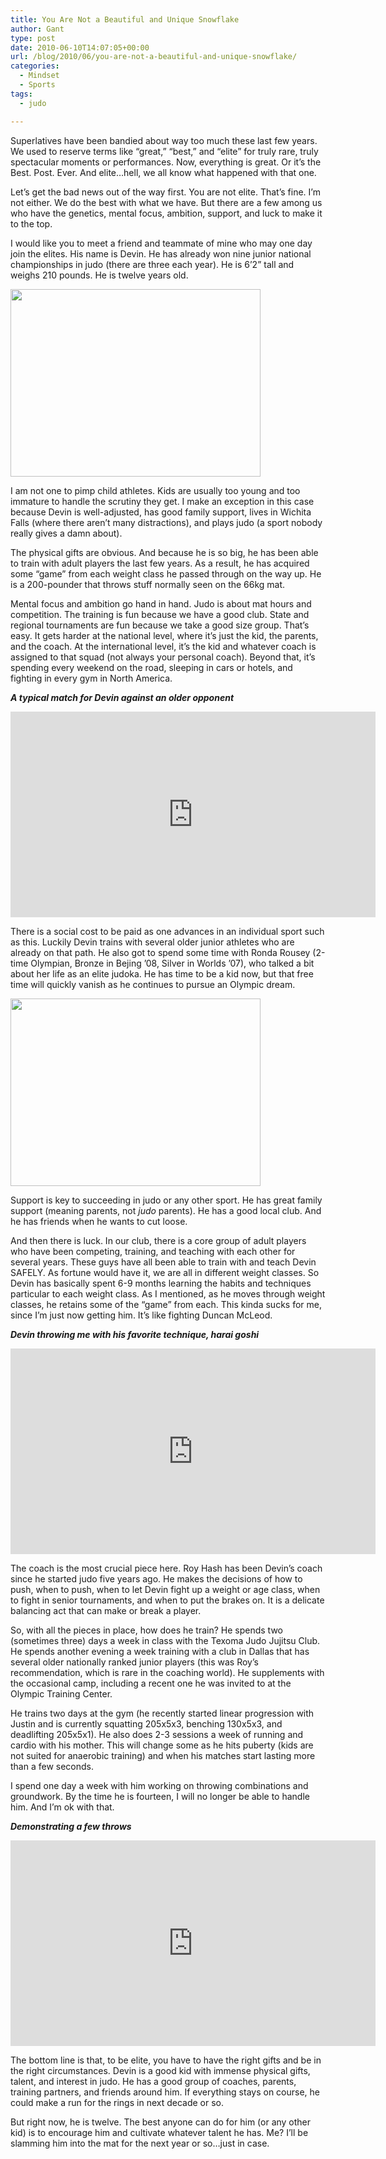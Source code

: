 ```yaml
---
title: You Are Not a Beautiful and Unique Snowflake
author: Gant
type: post
date: 2010-06-10T14:07:05+00:00
url: /blog/2010/06/you-are-not-a-beautiful-and-unique-snowflake/
categories:
  - Mindset
  - Sports
tags:
  - judo

---
```

Superlatives have been bandied about way too much these last few years. We used to reserve terms like “great,” “best,” and “elite” for truly rare, truly spectacular moments or performances. Now, everything is great. Or it’s the Best. Post. Ever. And elite…hell, we all know what happened with that one.
  

  
Let’s get the bad news out of the way first. You are not elite. That’s fine. I’m not either. We do the best with what we have. But there are a few among us who have the genetics, mental focus, ambition, support, and luck to make it to the top.
  

  
I would like you to meet a friend and teammate of mine who may one day join the elites. His name is Devin. He has already won nine junior national championships in judo (there are three each year). He is 6’2” tall and weighs 210 pounds. He is twelve years old.
  

  
<img data-attachment-id="1946" data-permalink="/blog/2010/06/you-are-not-a-beautiful-and-unique-snowflake/sany0062/" data-orig-file="/2010/06/SANY0062.jpg" data-orig-size="3264,2448" data-comments-opened="1" data-image-meta="{&quot;aperture&quot;:&quot;6.8&quot;,&quot;credit&quot;:&quot;&quot;,&quot;camera&quot;:&quot;FH1A&quot;,&quot;caption&quot;:&quot;&quot;,&quot;created_timestamp&quot;:&quot;1251655939&quot;,&quot;copyright&quot;:&quot;&quot;,&quot;focal_length&quot;:&quot;6&quot;,&quot;iso&quot;:&quot;400&quot;,&quot;shutter_speed&quot;:&quot;0.033333333333333&quot;,&quot;title&quot;:&quot;&quot;}" data-image-title="Devin (6&#8217;2 210) and Gant (5&#8217;10 215)" data-image-description="" data-medium-file="/2010/06/SANY0062-400x300.jpg" data-large-file="/2010/06/SANY0062-1024x768.jpg" src="/2010/06/SANY0062-400x300.jpg" alt="" title="Devin (6&#039;2 210) and Gant (5&#039;10 215)" width="400" height="300" class="aligncenter size-medium wp-image-1946" srcset="/2010/06/SANY0062-400x300.jpg 400w, /2010/06/SANY0062-1024x768.jpg 1024w" sizes="(max-width: 400px) 100vw, 400px" />
  

  
I am not one to pimp child athletes. Kids are usually too young and too immature to handle the scrutiny they get. I make an exception in this case because Devin is well-adjusted, has good family support, lives in Wichita Falls (where there aren’t many distractions), and plays judo (a sport nobody really gives a damn about).
  

  
The physical gifts are obvious. And because he is so big, he has been able to train with adult players the last few years. As a result, he has acquired some “game” from each weight class he passed through on the way up. He is a 200-pounder that throws stuff normally seen on the 66kg mat.
  

  
Mental focus and ambition go hand in hand. Judo is about mat hours and competition. The training is fun because we have a good club. State and regional tournaments are fun because we take a good size group. That’s easy. It gets harder at the national level, where it’s just the kid, the parents, and the coach. At the international level, it’s the kid and whatever coach is assigned to that squad (not always your personal coach). Beyond that, it’s spending every weekend on the road, sleeping in cars or hotels, and fighting in every gym in North America.
  

  
**_A typical match for Devin against an older opponent_**
  

  
<span class="embed-youtube" style="text-align:center; display: block;"><iframe class='youtube-player' type='text/html' width='584' height='329' src='https://www.youtube.com/embed/PPjVUWLNG6s?version=3&#038;rel=0&#038;fs=1&#038;autohide=2&#038;showsearch=0&#038;showinfo=1&#038;iv_load_policy=1&#038;wmode=transparent' allowfullscreen='true' style='border:0;'></iframe></span>
  

  
There is a social cost to be paid as one advances in an individual sport such as this. Luckily Devin trains with several older junior athletes who are already on that path. He also got to spend some time with Ronda Rousey (2-time Olympian, Bronze in Bejing ’08, Silver in Worlds ’07), who talked a bit about her life as an elite judoka. He has time to be a kid now, but that free time will quickly vanish as he continues to pursue an Olympic dream.
  

  
<img data-attachment-id="1950" data-permalink="/blog/2010/06/you-are-not-a-beautiful-and-unique-snowflake/blackbelt-2/" data-orig-file="/2010/06/blackbelt1.jpg" data-orig-size="600,450" data-comments-opened="1" data-image-meta="{&quot;aperture&quot;:&quot;2.8&quot;,&quot;credit&quot;:&quot;&quot;,&quot;camera&quot;:&quot;KODAK EASYSHARE Z8612 IS Digital Camera&quot;,&quot;caption&quot;:&quot;&quot;,&quot;created_timestamp&quot;:&quot;1275168083&quot;,&quot;copyright&quot;:&quot;&quot;,&quot;focal_length&quot;:&quot;5.85&quot;,&quot;iso&quot;:&quot;64&quot;,&quot;shutter_speed&quot;:&quot;0.025&quot;,&quot;title&quot;:&quot;&quot;}" data-image-title="An adult black belt from the Olympic Training Center. Devin threw him in one match but eventually lost." data-image-description="" data-medium-file="/2010/06/blackbelt1-400x300.jpg" data-large-file="/2010/06/blackbelt1.jpg" src="/2010/06/blackbelt1-400x300.jpg" alt="" title="An adult black belt from the Olympic Training Center. Devin threw him in one match but eventually lost." width="400" height="300" class="aligncenter size-medium wp-image-1950" srcset="/2010/06/blackbelt1-400x300.jpg 400w, /2010/06/blackbelt1.jpg 600w" sizes="(max-width: 400px) 100vw, 400px" />
  

  
Support is key to succeeding in judo or any other sport. He has great family support (meaning parents, not _judo_ parents). He has a good local club. And he has friends when he wants to cut loose.
  

  
And then there is luck. In our club, there is a core group of adult players who have been competing, training, and teaching with each other for several years. These guys have all been able to train with and teach Devin SAFELY. As fortune would have it, we are all in different weight classes. So Devin has basically spent 6-9 months learning the habits and techniques particular to each weight class. As I mentioned, as he moves through weight classes, he retains some of the “game” from each. This kinda sucks for me, since I’m just now getting him. It’s like fighting Duncan McLeod.
  

  
**_Devin throwing me with his favorite technique, harai goshi_**
  

  
<span class="embed-youtube" style="text-align:center; display: block;"><iframe class='youtube-player' type='text/html' width='584' height='329' src='https://www.youtube.com/embed/Hgc6s0uGWP0?version=3&#038;rel=0&#038;fs=1&#038;autohide=2&#038;showsearch=0&#038;showinfo=1&#038;iv_load_policy=1&#038;wmode=transparent' allowfullscreen='true' style='border:0;'></iframe></span>
  

  
The coach is the most crucial piece here. Roy Hash has been Devin’s coach since he started judo five years ago. He makes the decisions of how to push, when to push, when to let Devin fight up a weight or age class, when to fight in senior tournaments, and when to put the brakes on. It is a delicate balancing act that can make or break a player.
  

  
So, with all the pieces in place, how does he train? He spends two (sometimes three) days a week in class with the Texoma Judo Jujitsu Club. He spends another evening a week training with a club in Dallas that has several older nationally ranked junior players (this was Roy’s recommendation, which is rare in the coaching world). He supplements with the occasional camp, including a recent one he was invited to at the Olympic Training Center.
  

  
He trains two days at the gym (he recently started linear progression with Justin and is currently squatting 205x5x3, benching 130x5x3, and deadlifting 205x5x1). He also does 2-3 sessions a week of running and cardio with his mother. This will change some as he hits puberty (kids are not suited for anaerobic training) and when his matches start lasting more than a few seconds.
  

  
I spend one day a week with him working on throwing combinations and groundwork. By the time he is fourteen, I will no longer be able to handle him. And I’m ok with that.
  

  
**_Demonstrating a few throws_**
  
<span class="embed-youtube" style="text-align:center; display: block;"><iframe class='youtube-player' type='text/html' width='584' height='329' src='https://www.youtube.com/embed/LTF5pXT_XOs?version=3&#038;rel=0&#038;fs=1&#038;autohide=2&#038;showsearch=0&#038;showinfo=1&#038;iv_load_policy=1&#038;wmode=transparent' allowfullscreen='true' style='border:0;'></iframe></span>
  

  
The bottom line is that, to be elite, you have to have the right gifts and be in the right circumstances. Devin is a good kid with immense physical gifts, talent, and interest in judo. He has a good group of coaches, parents, training partners, and friends around him. If everything stays on course, he could make a run for the rings in next decade or so.
  

  
But right now, he is twelve. The best anyone can do for him (or any other kid) is to encourage him and cultivate whatever talent he has. Me? I&#8217;ll be slamming him into the mat for the next year or so&#8230;just in case.